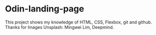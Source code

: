 # Odin-landing-page
This project shows my knowledge of HTML, CSS, Flexbox, git and github.
Thanks for Images Unsplash: Mingwei Lim, Deepmind.